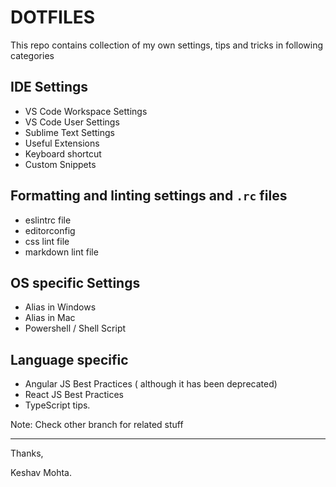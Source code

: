 # DOTFILES

This repo contains collection of my own settings, tips and tricks in following categories

## IDE Settings

- VS Code Workspace Settings
- VS Code User Settings
- Sublime Text Settings
- Useful Extensions
- Keyboard shortcut
- Custom Snippets

## Formatting and linting settings and `.rc` files

- eslintrc file
- editorconfig
- css lint file
- markdown lint file

## OS specific Settings

- Alias in Windows
- Alias in Mac
- Powershell / Shell Script

## Language specific

- Angular JS Best Practices ( although it has been deprecated)
- React JS Best Practices
- TypeScript tips.

Note: Check other branch for related stuff

---

Thanks,

Keshav Mohta.
